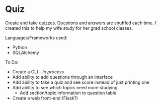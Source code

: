 # Quiz
Create and take quizzes. Questions and answers are shuffled each time. I created this to help my wife study for her grad school classes.

Languages/Frameworks used:
* Python
* SQLAlchemy

To Do:
* Create a CLI - _In process_
* Add ability to add questions through an interface
* Add ability to take a quiz and see score instead of just printing one
* Add ability to see which topics need more studying
  * Add section/topic information to question table
* Create a web front-end (Flask?)

